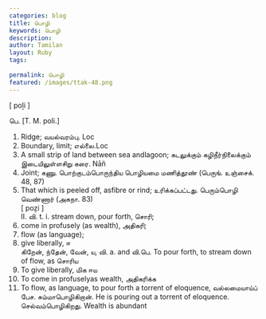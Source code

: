 ```yaml
---
categories: blog
title: பொழி
keywords: பொழி
description: 
author: Tamilan
layout: Ruby
tags: 
 
permalink: பொழி
featured: /images/ttak-48.png
---
```

  
[ poḻi ]  
  
பெ. [T. M. poli.]  
1. Ridge; வயல்வரம்பு. Loc  
2. Boundary, limit; எல்லை.Loc  
3. A small strip of land between sea andlagoon; கடலுக்கும் கழிநீர்நிலைக்கும் இடையிலுள்ளசிறு கரை. Nāñ  
4. Joint; கணு. பொற்குடம்பொருந்திய பொழியமை மணித்தூண் (பெருங். உஞ்சைக். 48, 87)  
5. That which is peeled off, asfibre or rind; உரிக்கப்பட்டது. பெரும்பொழி வெண்ணார் (அகநா. 83)  
[ poẕi ]  
II. வி. t. i. stream down, pour forth, சொரி;  
2. come in profusely (as wealth), அதிகரி;  
3. flow (as language);  
4. give liberally, ஈ  
கிறேன், ந்தேன், வேன், ய, வி. a. and வி.பெ. To pour forth, to stream down of flow, as சொரிய  
2. To give liberally, மிக ஈய  
3. To come in profuselyas wealth, அதிகரிக்க  
4. To flow, as language, to pour forth a torrent of eloquence, வல்லமையாய்ப் பேச. சும்மாபொழிகிறான். He is pouring out a torrent of eloquence. செல்வம்பொழிகிறது. Wealth is abundant